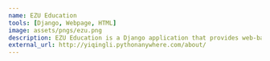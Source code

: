 ```yaml
---
name: EZU Education
tools: [Django, Webpage, HTML]
image: assets/pngs/ezu.png
description: EZU Education is a Django application that provides web-based administrator management and academic information registration tools.(Login ID: tester, pwd:{iSchoolUI})
external_url: http://yiqingli.pythonanywhere.com/about/
---
```

